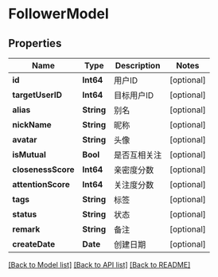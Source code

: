 # FollowerModel

## Properties
Name | Type | Description | Notes
------------ | ------------- | ------------- | -------------
**id** | **Int64** | 用户ID | [optional] 
**targetUserID** | **Int64** | 目标用户ID | [optional] 
**alias** | **String** | 别名 | [optional] 
**nickName** | **String** | 昵称 | [optional] 
**avatar** | **String** | 头像 | [optional] 
**isMutual** | **Bool** | 是否互相关注 | [optional] 
**closenessScore** | **Int64** | 亲密度分数 | [optional] 
**attentionScore** | **Int64** | 关注度分数 | [optional] 
**tags** | **String** | 标签 | [optional] 
**status** | **String** | 状态 | [optional] 
**remark** | **String** | 备注 | [optional] 
**createDate** | **Date** | 创建日期 | [optional] 

[[Back to Model list]](../README.md#documentation-for-models) [[Back to API list]](../README.md#documentation-for-api-endpoints) [[Back to README]](../README.md)


